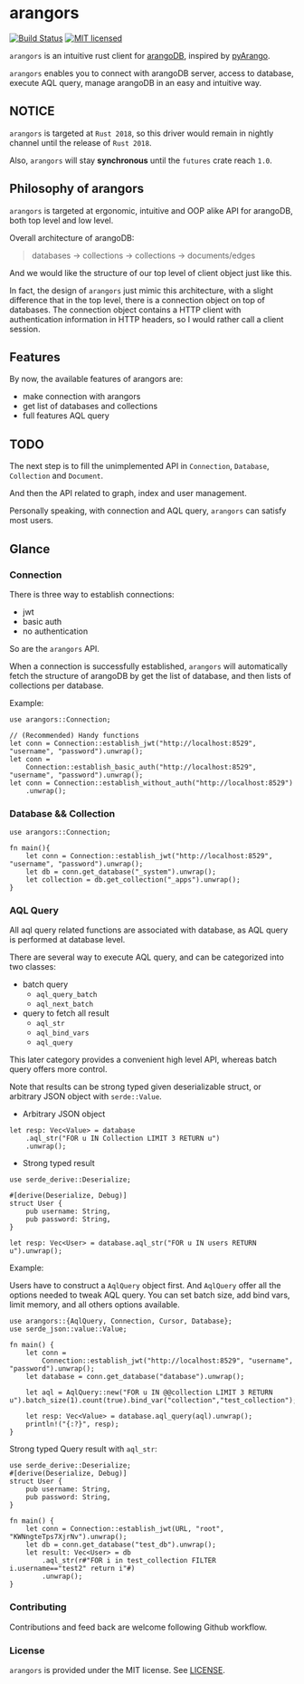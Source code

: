 # arangors

[![Build Status](https://travis-ci.org/Guoli-Lyu/arangors.svg?branch=master)](https://travis-ci.org/Guoli-Lyu/arangors)
[![MIT licensed](https://img.shields.io/badge/license-MIT-blue.svg)](./LICENSE)

`arangors` is an intuitive rust client for [arangoDB](https://www.arangodb.com/),
inspired by [pyArango](https://github.com/tariqdaouda/pyArango).

`arangors` enables you to connect with arangoDB server, access to database,
execute AQL query, manage arangoDB in an easy and intuitive way.

## NOTICE
`arangors` is targeted at `Rust 2018`, so this driver would remain in
nightly channel until the release of `Rust 2018`.

Also, `arangors` will stay **synchronous** until the `futures` crate reach
`1.0`.

## Philosophy of arangors

`arangors` is targeted at ergonomic, intuitive and OOP alike API for arangoDB,
both top level and low level.


Overall architecture of arangoDB:

> databases -> collections -> collections -> documents/edges

And we would like the structure of our top level of client object just like
this.

In fact, the design of `arangors` just mimic this architecture, with a
slight difference that in the top level, there is a connection object on top
of databases. The connection object contains a HTTP client with
authentication information in HTTP headers, so I would rather call a client
session.

## Features
By now, the available features of arangors are:
- make connection with arangors
- get list of databases and collections
- full features AQL query

## TODO
The next step is to fill the unimplemented API in `Connection`, `Database`,
 `Collection` and `Document`.

And then the API related to graph, index and user management.

Personally speaking, with connection and AQL query,
`arangors` can satisfy most users.


## Glance
### Connection
There is three way to establish connections:
- jwt
- basic auth
- no authentication

So are the `arangors` API.

When a connection is successfully established,
`arangors` will automatically fetch the structure of arangoDB
by get the list of database, and then lists of collections per database.

Example:

```rust,ignore
use arangors::Connection;

// (Recommended) Handy functions
let conn = Connection::establish_jwt("http://localhost:8529", "username", "password").unwrap();
let conn =
    Connection::establish_basic_auth("http://localhost:8529", "username", "password").unwrap();
let conn = Connection::establish_without_auth("http://localhost:8529")
    .unwrap();
```

### Database && Collection

```rust, ignore
use arangors::Connection;

fn main(){
    let conn = Connection::establish_jwt("http://localhost:8529", "username", "password").unwrap();
    let db = conn.get_database("_system").unwrap();
    let collection = db.get_collection("_apps").unwrap();
}
```

### AQL Query

All aql query related functions are associated with database, as AQL query
is performed at database level.

There are several way to execute AQL query, and can be categorized into two
classes:

- batch query
    - `aql_query_batch`
    - `aql_next_batch`
- query to fetch all result
    - `aql_str`
    - `aql_bind_vars`
    - `aql_query`

This later category provides a convenient high level API, whereas batch
query offers more control.

Note that results can be strong typed given deserializable struct, or
arbitrary JSON object with `serde::Value`.

- Arbitrary JSON object
```rust, ignore
let resp: Vec<Value> = database
    .aql_str("FOR u IN Collection LIMIT 3 RETURN u")
    .unwrap();
```

- Strong typed result
```rust, ignore
use serde_derive::Deserialize;

#[derive(Deserialize, Debug)]
struct User {
    pub username: String,
    pub password: String,
}

let resp: Vec<User> = database.aql_str("FOR u IN users RETURN u").unwrap();
```

Example:

Users have to construct a `AqlQuery` object first. And `AqlQuery` offer all
the options needed to tweak AQL query. You can set batch size, add bind
vars, limit memory, and all others
options available.

```rust,ignore
use arangors::{AqlQuery, Connection, Cursor, Database};
use serde_json::value::Value;

fn main() {
    let conn =
        Connection::establish_jwt("http://localhost:8529", "username", "password").unwrap();
    let database = conn.get_database("database").unwrap();

    let aql = AqlQuery::new("FOR u IN @@collection LIMIT 3 RETURN u").batch_size(1).count(true).bind_var("collection","test_collection");

    let resp: Vec<Value> = database.aql_query(aql).unwrap();
    println!("{:?}", resp);
}
```

Strong typed Query result with `aql_str`:
```rust, ignore
use serde_derive::Deserialize;
#[derive(Deserialize, Debug)]
struct User {
    pub username: String,
    pub password: String,
}

fn main() {
    let conn = Connection::establish_jwt(URL, "root", "KWNngteTps7XjrNv").unwrap();
    let db = conn.get_database("test_db").unwrap();
    let result: Vec<User> = db
        .aql_str(r#"FOR i in test_collection FILTER i.username=="test2" return i"#)
        .unwrap();
}
```

### Contributing

Contributions and feed back are welcome following Github workflow.

### License

`arangors` is provided under the MIT license. See [LICENSE](./LICENSE).

